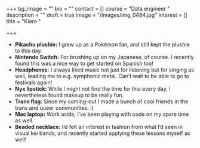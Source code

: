 +++
bg_image = ""
bio = ""
contact = []
course = "Data engineer "
description = ""
draft = true
image = "/images/img_0484.jpg"
interest = []
title = "Kiara "

+++
* **Pikachu plushie:** I grew up as a Pokémon fan, and still kept the plushie to this day.
* **Nintendo Switch:** For brushing up on my Japanese, of course. I recently found this was a nice way to get started on Spanish too!
* **Headphones**: I always liked music not just for listening but for singing as well, leading me to e.g. symphonic metal. Can’t wait to be able to go to festivals again!
* **Nyx lipstick:** While I might not find the time for this every day, I nevertheless found makeup to be really fun.
* **Trans flag**: Since my coming-out I made a bunch of cool friends in the trans and queer communities. :)
* **Mac laptop:** Work aside, I’ve been playing with code on my spare time as well.
* **Beaded necklace:** I’d felt an interest in fashion from what I’d seen in visual kei bands, and recently started applying these lessons myself as well!